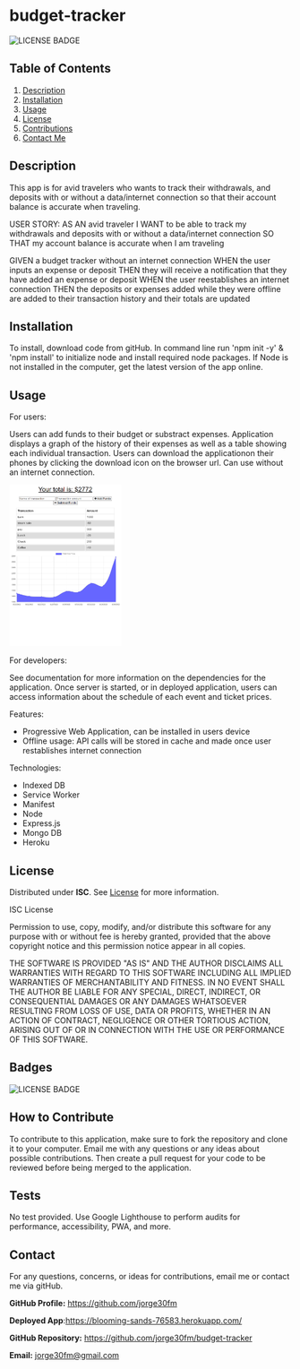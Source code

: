 # budget-tracker


![LICENSE BADGE](https://img.shields.io/badge/license-ISC-brightgreen?style=for-the-badge)

## Table of Contents

1. [Description](#description)
2. [Installation](#installation)
3. [Usage](#usage)
4. [License](#license)
5. [Contributions](#how-to-contribute)
6. [Contact Me](#contact)

## Description
This app is for avid travelers who wants to track their withdrawals, and deposits with or without a data/internet connection
so that their account balance is accurate when traveling.

USER STORY:
AS AN avid traveler
I WANT to be able to track my withdrawals and deposits with or without a data/internet connection
SO THAT my account balance is accurate when I am traveling

GIVEN a budget tracker without an internet connection
WHEN the user inputs an expense or deposit
THEN they will receive a notification that they have added an expense or deposit
WHEN the user reestablishes an internet connection
THEN the deposits or expenses added while they were offline are added to their transaction history and their totals are updated

## Installation
To install, download code from gitHub. In command line run 'npm init -y' & 'npm install' to initialize node and install required node packages. If Node is not installed in the computer, get the latest version of the app online.


## Usage
For users:

Users can add funds to their budget or substract expenses. Application displays a graph of the history of their expenses as well as a table showing each individual transaction. Users can download the applicationon their phones by clicking the download icon on the browser url. Can use without an internet connection.

<img src='./public/images/blooming-sands-76583.herokuapp.com_.png' width='200'>

For developers:

See documentation for more information on the dependencies for the application. Once server is started, or in deployed application, users can access information about the schedule of each event and ticket prices.

Features:
- Progressive Web Application, can be installed in users device
- Offline usage: API calls will be stored in cache and made once user restablishes internet connection

Technologies:

- Indexed DB
- Service Worker
- Manifest
- Node
- Express.js
- Mongo DB
- Heroku
## License

Distributed under **ISC**. See [License](https://spdx.org/licenses/ISC.html) for more information.



ISC License

Permission to use, copy, modify, and/or distribute this software for any purpose with or without fee is hereby granted, provided that the above copyright notice and this permission notice appear in all copies.

THE SOFTWARE IS PROVIDED "AS IS" AND THE AUTHOR DISCLAIMS ALL WARRANTIES WITH REGARD TO THIS SOFTWARE INCLUDING ALL IMPLIED WARRANTIES OF MERCHANTABILITY AND FITNESS. IN NO EVENT SHALL THE AUTHOR BE LIABLE FOR ANY SPECIAL, DIRECT, INDIRECT, OR CONSEQUENTIAL DAMAGES OR ANY DAMAGES WHATSOEVER RESULTING FROM LOSS OF USE, DATA OR PROFITS, WHETHER IN AN ACTION OF CONTRACT, NEGLIGENCE OR OTHER TORTIOUS ACTION, ARISING OUT OF OR IN CONNECTION WITH THE USE OR PERFORMANCE OF THIS SOFTWARE.

## Badges

![LICENSE BADGE](https://img.shields.io/badge/license-ISC-brightgreen?style=for-the-badge)

## How to Contribute

To contribute to this application, make sure to fork the repository and clone it to your computer. Email me with any questions or any ideas about possible contributions. Then create a pull request for your code to be reviewed before being merged to the application.

## Tests
No test provided. Use Google Lighthouse to perform audits for performance, accessibility, PWA, and more.

## Contact

For any questions, concerns, or ideas for contributions, email me or contact me via gitHub.

**GitHub Profile:** <https://github.com/jorge30fm>

**Deployed App**:<https://blooming-sands-76583.herokuapp.com/>

**GitHub Repository:** <https://github.com/jorge30fm/budget-tracker>

**Email:** jorge30fm@gmail.com





